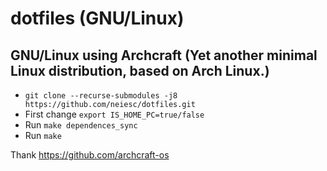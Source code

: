 # dotfiles (GNU/Linux)
## GNU/Linux using Archcraft (Yet another minimal Linux distribution, based on Arch Linux.)
- `git clone --recurse-submodules -j8 https://github.com/neiesc/dotfiles.git`
- First change `export IS_HOME_PC=true/false`
- Run `make dependences_sync`
- Run `make`

Thank https://github.com/archcraft-os